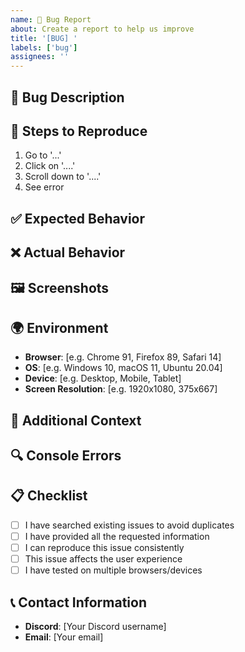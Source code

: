 ```yaml
---
name: 🐛 Bug Report
about: Create a report to help us improve
title: '[BUG] '
labels: ['bug']
assignees: ''
---
```


## 🐛 Bug Description
<!-- A clear and concise description of what the bug is. -->

## 🔄 Steps to Reproduce
<!-- Steps to reproduce the behavior: -->
1. Go to '...'
2. Click on '....'
3. Scroll down to '....'
4. See error

## ✅ Expected Behavior
<!-- A clear and concise description of what you expected to happen. -->

## ❌ Actual Behavior
<!-- A clear and concise description of what actually happened. -->

## 🖼️ Screenshots
<!-- If applicable, add screenshots to help explain your problem. -->

## 🌍 Environment
<!-- Please complete the following information: -->
- **Browser**: [e.g. Chrome 91, Firefox 89, Safari 14]
- **OS**: [e.g. Windows 10, macOS 11, Ubuntu 20.04]
- **Device**: [e.g. Desktop, Mobile, Tablet]
- **Screen Resolution**: [e.g. 1920x1080, 375x667]

## 📱 Additional Context
<!-- Add any other context about the problem here. -->

## 🔍 Console Errors
<!-- If there are any console errors, please paste them here: -->

## 📋 Checklist
<!-- Please check the boxes that apply: -->
- [ ] I have searched existing issues to avoid duplicates
- [ ] I have provided all the requested information
- [ ] I can reproduce this issue consistently
- [ ] This issue affects the user experience
- [ ] I have tested on multiple browsers/devices

## 📞 Contact Information
<!-- Optional: If you'd like to be contacted for follow-up -->
- **Discord**: [Your Discord username]
- **Email**: [Your email] 